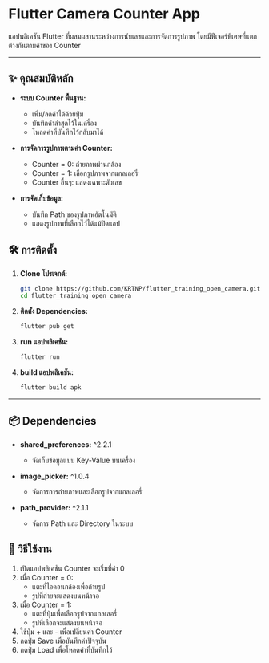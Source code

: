 # Flutter Camera Counter App

แอปพลิเคชัน Flutter ที่ผสมผสานระหว่างการนับเลขและการจัดการรูปภาพ โดยมีฟีเจอร์พิเศษที่แตกต่างกันตามค่าของ Counter

-----

## ✨ คุณสมบัติหลัก

- **ระบบ Counter พื้นฐาน:**
  - เพิ่ม/ลดค่าได้ด้วยปุ่ม
  - บันทึกค่าล่าสุดไว้ในเครื่อง
  - โหลดค่าที่บันทึกไว้กลับมาได้

- **การจัดการรูปภาพตามค่า Counter:**
  - Counter = 0: ถ่ายภาพผ่านกล้อง
  - Counter = 1: เลือกรูปภาพจากแกลเลอรี่
  - Counter อื่นๆ: แสดงเฉพาะตัวเลข

- **การจัดเก็บข้อมูล:**
  - บันทึก Path ของรูปภาพอัตโนมัติ
  - แสดงรูปภาพที่เลือกไว้ได้แม้ปิดแอป

## 🛠 การติดตั้ง

1. **Clone โปรเจกต์:**
   ```bash
   git clone https://github.com/KRTNP/flutter_training_open_camera.git
   cd flutter_training_open_camera
   ```

2. **ติดตั้ง Dependencies:**
   ```bash
   flutter pub get
   ```

3. **run แอปพลิเคชัน:**
   ```bash
   flutter run
   ```

4. **build แอปพลิเคชัน:**
   ```bash
   flutter build apk
   ``` 

-----

## 📦 Dependencies

- **shared_preferences:** ^2.2.1
  - จัดเก็บข้อมูลแบบ Key-Value บนเครื่อง

- **image_picker:** ^1.0.4
  - จัดการการถ่ายภาพและเลือกรูปจากแกลเลอรี่

- **path_provider:** ^2.1.1
  - จัดการ Path และ Directory ในระบบ

## 🎯 วิธีใช้งาน

1. เปิดแอปพลิเคชัน Counter จะเริ่มที่ค่า 0
2. เมื่อ Counter = 0:
   - แตะที่ไอคอนกล้องเพื่อถ่ายรูป
   - รูปที่ถ่ายจะแสดงบนหน้าจอ
3. เมื่อ Counter = 1:
   - แตะที่ปุ่มเพื่อเลือกรูปจากแกลเลอรี่
   - รูปที่เลือกจะแสดงบนหน้าจอ
4. ใช้ปุ่ม + และ - เพื่อเปลี่ยนค่า Counter
5. กดปุ่ม Save เพื่อบันทึกค่าปัจจุบัน
6. กดปุ่ม Load เพื่อโหลดค่าที่บันทึกไว้